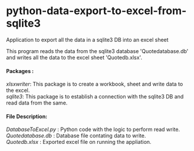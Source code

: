 # python-data-export-to-excel-from-sqlite3
Application to export all the data in a sqlite3 DB into an excel sheet  

This program reads the data from the sqlite3 database 'Quotedatabase.db' and writes all the data to the excel sheet 'Quotedb.xlsx'.

#### Packages :
*xlsxwriter*: This package is to create a workbook, sheet and write data to the excel.     
*sqlite3*: This package is to establish a connection with the sqlite3 DB and read data from the same.         

#### File Description:
*DatabaseToExcel.py* : Python code with the logic to perform read write.   
*Quotedatabase.db* : Database file contating data to write.      
*Quotedb.xlsx* : Exported excel file on running the appliation.   

